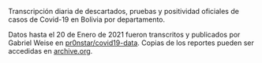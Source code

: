 Transcripción diaria de descartados, pruebas y positividad oficiales de casos de Covid-19 en Bolivia por departamento. 

Datos hasta el 20 de Enero de 2021 fueron transcritos y publicados por Gabriel Weise en [pr0nstar/covid19-data](https://github.com/pr0nstar/covid19-data/). Copias de los reportes pueden ser accedidas en [archive.org](https://archive.org/details/covid19-bolivia-departamentos?sort=-date).
